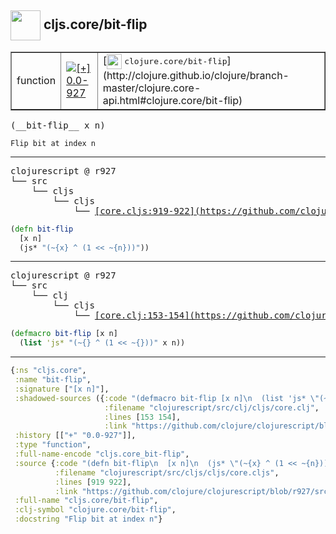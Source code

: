 ## <img width="48px" valign="middle" src="http://i.imgur.com/Hi20huC.png"> cljs.core/bit-flip

 <table border="1">
<tr>
<td>function</td>
<td><a href="https://github.com/cljsinfo/api-refs/tree/0.0-927"><img valign="middle" alt="[+] 0.0-927" src="https://img.shields.io/badge/+-0.0--927-lightgrey.svg"></a> </td>
<td>
[<img height="24px" valign="middle" src="http://i.imgur.com/1GjPKvB.png"> <samp>clojure.core/bit-flip</samp>](http://clojure.github.io/clojure/branch-master/clojure.core-api.html#clojure.core/bit-flip)
</td>
</tr>
</table>

 <samp>
(__bit-flip__ x n)<br>
</samp>

```
Flip bit at index n
```

---

 <pre>
clojurescript @ r927
└── src
    └── cljs
        └── cljs
            └── <ins>[core.cljs:919-922](https://github.com/clojure/clojurescript/blob/r927/src/cljs/cljs/core.cljs#L919-L922)</ins>
</pre>

```clj
(defn bit-flip
  [x n]
  (js* "(~{x} ^ (1 << ~{n}))"))
```


---

 <pre>
clojurescript @ r927
└── src
    └── clj
        └── cljs
            └── <ins>[core.clj:153-154](https://github.com/clojure/clojurescript/blob/r927/src/clj/cljs/core.clj#L153-L154)</ins>
</pre>

```clj
(defmacro bit-flip [x n]
  (list 'js* "(~{} ^ (1 << ~{}))" x n))
```

---

```clj
{:ns "cljs.core",
 :name "bit-flip",
 :signature ["[x n]"],
 :shadowed-sources ({:code "(defmacro bit-flip [x n]\n  (list 'js* \"(~{} ^ (1 << ~{}))\" x n))",
                     :filename "clojurescript/src/clj/cljs/core.clj",
                     :lines [153 154],
                     :link "https://github.com/clojure/clojurescript/blob/r927/src/clj/cljs/core.clj#L153-L154"}),
 :history [["+" "0.0-927"]],
 :type "function",
 :full-name-encode "cljs.core_bit-flip",
 :source {:code "(defn bit-flip\n  [x n]\n  (js* \"(~{x} ^ (1 << ~{n}))\"))",
          :filename "clojurescript/src/cljs/cljs/core.cljs",
          :lines [919 922],
          :link "https://github.com/clojure/clojurescript/blob/r927/src/cljs/cljs/core.cljs#L919-L922"},
 :full-name "cljs.core/bit-flip",
 :clj-symbol "clojure.core/bit-flip",
 :docstring "Flip bit at index n"}

```
